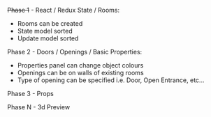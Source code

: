 ~~Phase 1~~ - React / Redux State / Rooms:
* Rooms can be created
* State model sorted
* Update model sorted

Phase 2 - Doors / Openings / Basic Properties:
* Properties panel can change object colours
* Openings can be on walls of existing rooms
* Type of opening can be specified i.e. Door, Open Entrance, etc... 

Phase 3 - Props


Phase N - 3d Preview